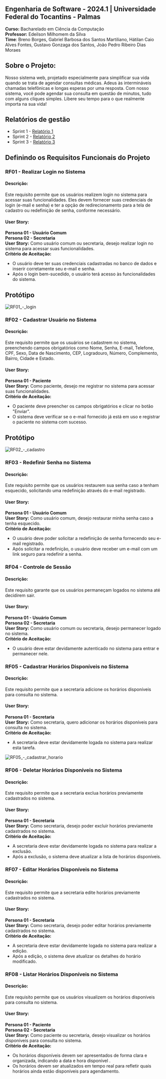 ## Engenharia de Software - 2024.1 | Universidade Federal do Tocantins - Palmas
**Curso:** Bacharelado em Ciência da Computação \
**Professor:** Edeilson Milhomem da Silva\
**Time**: Breno Borges, Gabriel Barbosa dos Santos Martiliano, Hátilan Caio Alves Fontes, Gustavo Gonzaga dos Santos, João Pedro Ribeiro Dias Moraes

## Sobre o Projeto:
Nosso sistema web, projetado especialmente para simplificar sua vida quando se trata de agendar consultas médicas.
Adeus às intermináveis chamadas telefônicas e longas esperas por uma resposta. Com nosso sistema, você pode agendar sua consulta em questão de minutos, tudo com alguns cliques simples. Libere seu tempo para o que realmente importa na sua vida!

## Relatórios de gestão
- Sprint 1 - [Relatório 1](https://github.com/CaesarCrew/Eng_Soft-Grupo1/releases/tag/v1.1.0)
- Sprint 2 - [Relatório 2](https://github.com/CaesarCrew/Eng_Soft-Grupo1/releases/tag/v1.2.0-autentifica%C3%A7%C3%A3o_e_autoriza%C3%A7%C3%A3o)
- Sprint 3 - [Relatório 3]()


## Definindo os Requisitos Funcionais do Projeto

### RF01 - Realizar Login no Sistema

#### Descrição:
Este requisito permite que os usuários realizem login no sistema para acessar suas funcionalidades. Eles devem fornecer suas credenciais de login (e-mail e senha) e ter a opção de redirecionamento para a tela de cadastro ou redefinição de senha, conforme necessário.

#### User Story:
**Persona 01 - Usuário Comum**  
**Persona 02 - Secretaria**  
**User Story:** Como usuário comum ou secretaria, desejo realizar login no sistema para acessar suas funcionalidades.  
**Critério de Aceitação:** 
- O usuário deve ter suas credenciais cadastradas no banco de dados e inserir corretamente seu e-mail e senha.
- Após o login bem-sucedido, o usuário terá acesso às funcionalidades do sistema.

## Protótipo
![RF01_-_login](CasosDeUsoExpandido/img/loginPaciente.png)

### RF02 - Cadastrar Usuário no Sistema

#### Descrição:
Este requisito permite que os usuários se cadastrem no sistema, preenchendo campos obrigatórios como Nome, Senha, E-mail, Telefone, CPF, Sexo, Data de Nascimento, CEP, Logradouro, Número, Complemento, Bairro, Cidade e Estado.

#### User Story:
**Persona 01 - Paciente**  
**User Story:** Como paciente, desejo me registrar no sistema para acessar suas funcionalidades.  
**Critério de Aceitação:** 
- O paciente deve preencher os campos obrigatórios e clicar no botão "Enviar".
- O sistema deve verificar se o e-mail fornecido já está em uso e registrar o paciente no sistema com sucesso.

## Protótipo
![RF02_-_cadastro](CasosDeUsoExpandido/img/cadastro.png)

### RF03 - Redefinir Senha no Sistema

#### Descrição:
Este requisito permite que os usuários restaurem sua senha caso a tenham esquecido, solicitando uma redefinição através do e-mail registrado.

#### User Story:
**Persona 01 - Usuário Comum**  
**User Story:** Como usuário comum, desejo restaurar minha senha caso a tenha esquecido.  
**Critério de Aceitação:** 
- O usuário deve poder solicitar a redefinição de senha fornecendo seu e-mail registrado.
- Após solicitar a redefinição, o usuário deve receber um e-mail com um link seguro para redefinir a senha.

### RF04 - Controle de Sessão

#### Descrição:
Este requisito garante que os usuários permaneçam logados no sistema até decidirem sair.

#### User Story:
**Persona 01 - Usuário Comum**  
**Persona 02 - Secretaria**  
**User Story:** Como usuário comum ou secretaria, desejo permanecer logado no sistema.  
**Critério de Aceitação:** 
- O usuário deve estar devidamente autenticado no sistema para entrar e permanecer nele.

### RF05 - Cadastrar Horários Disponíveis no Sistema

#### Descrição:
Este requisito permite que a secretaria adicione os horários disponíveis para consulta no sistema.

#### User Story:
**Persona 01 - Secretaria**  
**User Story:** Como secretaria, quero adicionar os horários disponíveis para consulta no sistema.  
**Critério de Aceitação:** 
- A secretaria deve estar devidamente logada no sistema para realizar esta tarefa.

![RF05_-_cadastrar_horario](CasosDeUsoExpandido/img/adicionarHorarios.png)

### RF06 - Deletar Horários Disponíveis no Sistema

#### Descrição:
Este requisito permite que a secretaria exclua horários previamente cadastrados no sistema.

#### User Story:
**Persona 01 - Secretaria**  
**User Story:** Como secretaria, desejo poder excluir horários previamente cadastrados no sistema.  
**Critério de Aceitação:** 
- A secretaria deve estar devidamente logada no sistema para realizar a exclusão.
- Após a exclusão, o sistema deve atualizar a lista de horários disponíveis.

### RF07 - Editar Horários Disponíveis no Sistema

#### Descrição:
Este requisito permite que a secretaria edite horários previamente cadastrados no sistema.

#### User Story:
**Persona 01 - Secretaria**  
**User Story:** Como secretaria, desejo poder editar horários previamente cadastrados no sistema.  
**Critério de Aceitação:** 
- A secretaria deve estar devidamente logada no sistema para realizar a edição.
- Após a edição, o sistema deve atualizar os detalhes do horário modificado.


### RF08 - Listar Horários Disponíveis no Sistema

#### Descrição:
Este requisito permite que os usuários visualizem os horários disponíveis para consulta no sistema.

#### User Story:
**Persona 01 - Paciente**  
**Persona 02 - Secretaria**  
**User Story:** Como paciente ou secretaria, desejo visualizar os horários disponíveis para consulta no sistema.  
**Critério de Aceitação:** 
- Os horários disponíveis devem ser apresentados de forma clara e organizada, indicando a data e hora disponível .
- Os horários devem ser atualizados em tempo real para refletir quais horários ainda estão disponíveis para agendamento.